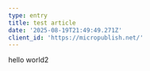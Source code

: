 ```yaml
---
type: entry
title: test article
date: '2025-08-19T21:49:49.271Z'
client_id: 'https://micropublish.net/'
---
```

<div>hello world2</div>
